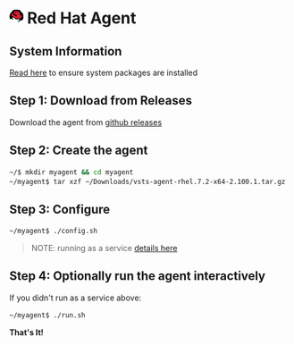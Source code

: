 # ![redhat](../redhat_med.png) Red Hat Agent

## System Information

[Read here](../preview/latebreaking.md) to ensure system packages are installed

## Step 1: Download from Releases

Download the agent from [github releases](https://github.com/Microsoft/vsts-agent/releases/tag/v2.100.1)

## Step 2: Create the agent

```bash
~/$ mkdir myagent && cd myagent
~/myagent$ tar xzf ~/Downloads/vsts-agent-rhel.7.2-x64-2.100.1.tar.gz
```
## Step 3: Configure

```bash
~/myagent$ ./config.sh

```

> NOTE: running as a service [details here](nixsvc.md)

## Step 4: Optionally run the agent interactively

If you didn't run as a service above:

```bash
~/myagent$ ./run.sh
```

**That's It!**  
